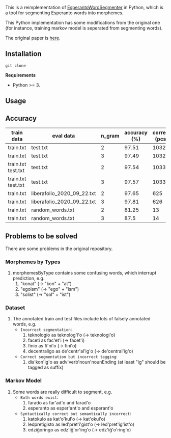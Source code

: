 This is a reimplementation of [EsperantoWordSegmenter](https://github.com/tguinard/EsperantoWordSegmenter) in Python, which is a tool for segmenting Esperanto words into morphemes.

This Python implementation has some modifications from the original one (for instance, training markov model is seperated from segmenting words).

The original paper is [here](https://ufal.mff.cuni.cz/pbml/105/art-guinard.pdf).

## Installation
```
git clone 
```

**Requirements**
- Python >= 3.

## Usage

## Accuracy
| train data | eval data | n_gram | accuracy (%) | correct (pcs) | incorrect (pcs) |
| --- | --- | --- | --- | --- | --- |
| train.txt | test.txt | 2 | 97.51 | 10328 | 263 |
| train.txt | test.txt | 3 | 97.49 | 10326 | 265 |
| train.txt<br>test.txt | test.txt | 2 | 97.54 | 10331 | 260 |
| train.txt<br>test.txt | test.txt | 3 | 97.57 | 10334 | 257 |
| train.txt | liberafolio_2020_09_22.txt | 2 | 97.65 | 625 | 15 |
| train.txt | liberafolio_2020_09_22.txt | 3 | 97.81 | 626 | 14 |
| train.txt | random_words.txt | 2 | 81.25 | 13 | 3 |
| train.txt | random_words.txt | 3 | 87.5 | 14 | 2 |

## Problems to be solved
There are some problems in the original repository.

### Morphemes by Types
1. morphemesByType contains some confusing words, which interrupt prediction, e.g.
    1. "konat" (-> "kon" + "at")
    1. "egoism" (-> "ego" + "ism")
    1. "solist" (-> "sol" + "ist")

### Dataset
1. The annotated train and test files include lots of falsely annotated words, e.g.
    - `Incorrect segmentation`:
        1. teknologio as teknolog'i'o (-> teknologi'o)
        1. faceti as fac'et'i (-> facet'i)
        1. finio as fi'ni'o (-> fini'o)
        1. decentraligo as de'centr'al'ig'o (-> de'central'ig'o)
    - `Correct segmentation but incorrect tagging`:
        1. dis'kon'ig'o as adv'verb'noun'nounEnding (at least "ig" should be tagged as suffix)

### Markov Model
1. Some words are really difficult to segment, e.g.
    - `Both words exist`:
        1. farado as far'ad'o and farad'o
        1. esperanto as esper'ant'o and esperant'o
    - `Syntactically correct but semantically incorrect`:
        1. katokulo as kat'o'kul'o (-> kat'okul'o)
        1. ledpretigisto as led'pret'i'gist'o (-> led'pret'ig'ist'o)
        1. edziĝoringo as edz'iĝ'or'ing'o (-> edz'iĝ'o'ring'o)